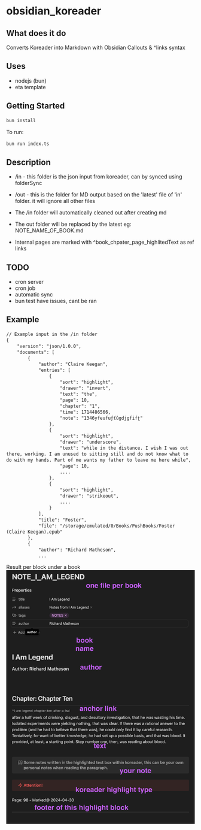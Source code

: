 # obsidian_koreader


## What does it do

Converts Koreader into Markdown with Obsidian Callouts & ^links syntax

## Uses
- nodejs (bun)
- eta template

## Getting Started

```bash
bun install
```

To run:

```bash
bun run index.ts
```


## Description
- /in - this folder is the json input from koreader, can by synced using folderSync
- /out - this is the folder for MD output based on the 'latest' file of 'in' folder. it will ignore all other files

- The /in folder will automatically cleaned out after creating md
- The out folder will be replaced by the latest eg: NOTE_NAME_OF_BOOK.md
- Internal pages are marked with ^book_chpater_page_highlitedText as ref links



## TODO
- cron server
- cron job
- automatic sync
- bun test have issues, cant be ran


## Example

```
// Example input in the /in folder
{
    "version": "json/1.0.0",
    "documents": [
        {
            "author": "Claire Keegan",
            "entries": [
                {
                    "sort": "highlight",
                    "drawer": "invert",
                    "text": "the",
                    "page": 10,
                    "chapter": "1",
                    "time": 1714486566,
                    "note": "1346yfeufuƒťûgdjgfifʈ"
                },
                {
                    "sort": "highlight",
                    "drawer": "underscore",
                    "text": "while in the distance. I wish I was out there, working. I am unused to sitting still and do not know what to do with my hands. Part of me wants my father to leave me here while",
                    "page": 10,
                    ....
                },
                {
                    "sort": "highlight",
                    "drawer": "strikeout",
                    ....
                }
            ],
            "title": "Foster",
            "file": "/storage/emulated/0/Books/PushBooks/Foster (Claire Keegan).epub"
        },
        {
            "author": "Richard Matheson",
            ...
```

Result per block under a book
![image](./example.png)
